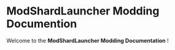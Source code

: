# ModShardLauncher Modding Documention

Welcome to the **ModShardLauncher Modding Documentation** !  